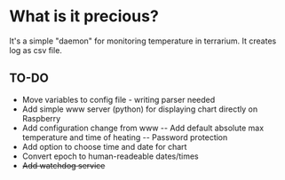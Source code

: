# **What is it precious?**

It's a simple "daemon" for monitoring temperature in terrarium.
It creates log as csv file.

## **TO-DO**

 - Move variables to config file - writing parser needed
 - Add simple www server (python) for displaying chart directly on Raspberry
 - Add configuration change from www
   -- Add default absolute max temperature and time of heating
   -- Password protection
 - Add option to choose time and date for chart
 - Convert epoch to human-readeable dates/times
 - ~~Add watchdog service~~
